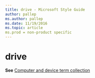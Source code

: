 ```yaml
---
title: drive - Microsoft Style Guide
author: pallep
ms.author: pallep
ms.date: 11/19/2016
ms.topic: article
ms.prod = non-product specific
---
```


# drive

**See** [Computer and device term collection](/style-guide/a-z-word-list-term-collections/term-collections/computer-device-terms)
